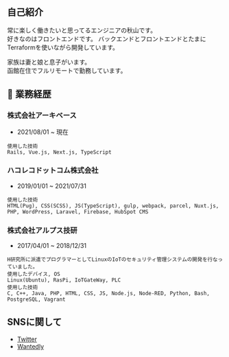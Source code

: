 ## 自己紹介
常に楽しく働きたいと思ってるエンジニアの秋山です。  
好きなのはフロントエンドです。
バックエンドとフロントエンドとたまにTerraformを使いながら開発しています。

家族は妻と娘と息子がいます。  
函館在住でフルリモートで勤務しています。  

## 📜 業務経歴
### 株式会社アーキベース
- 2021/08/01 ~ 現在

```
使用した技術
Rails, Vue.js, Next.js, TypeScript
```


### ハコレコドットコム株式会社
- 2019/01/01 ~ 2021/07/31

```
使用した技術  
HTML(Pug), CSS(SCSS), JS(TypeScript), gulp, webpack, parcel, Nuxt.js, PHP, WordPress, Laravel, Firebase, HubSpot CMS 
``` 

### 株式会社アルプス技研
- 2017/04/01 ~ 2018/12/31

```
H研究所に派遣でプログラマーとしてLinuxのIoTのセキュリティ管理システムの開発を行なっていました。  
使用したデバイス, OS  
Linux(Ubuntu), RasPi, IoTGateWay, PLC  
使用した技術  
C, C++, Java, PHP, HTML, CSS, JS, Node.js, Node-RED, Python, Bash, PostgreSQL, Vagrant  
```

## SNSに関して
- [Twitter](https://twitter.com/yusuke_akiyama_)
- [Wantedly](https://www.wantedly.com/id/yusuke_akiyama_)
